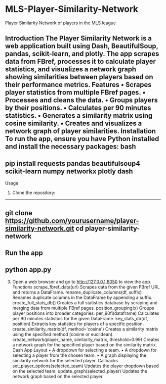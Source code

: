 # MLS-Player-Similarity-Network
Player Similarity Network of players in the MLS league


Introduction
The Player Similarity Network is a web application built using Dash, BeautifulSoup, pandas, scikit-learn, and plotly. The app scrapes data from FBref, processes it to calculate player statistics, and visualizes a network graph showing similarities between players based on their performance metrics.
Features
•	Scrapes player statistics from multiple FBref pages.
•	Processes and cleans the data.
•	Groups players by their positions.
•	Calculates per 90 minutes statistics.
•	Generates a similarity matrix using cosine similarity.
•	Creates and visualizes a network graph of player similarities.
Installation
To run the app, ensure you have Python installed and install the necessary packages:
bash
------------------------------------------------------------------------------------------------------------------
pip install requests pandas beautifulsoup4 scikit-learn numpy networkx plotly dash 
------------------------------------------------------------------------------------------------------------------
Usage
1.	Clone the repository:
-------------------------------------------------------------------------------------------------------------------
git clone https://github.com/yourusername/player-similarity-network.git
cd player-similarity-network
-------------------------------------------------------------------------------------------------------------------
Run the app
-------------------------------------------------------------------------------------------------------------------
python app.py
-------------------------------------------------------------------------------------------------------------------
3.	Open a web browser and go to http://127.0.0.1:8050 to view the app.
Functions
scrape_fbref_data(url)
Scrapes data from the given FBref URL and returns a DataFrame.
rename_duplicate_columns(df, suffix)
Renames duplicate columns in the DataFrame by appending a suffix.
create_full_stats_db()
Creates a full statistics database by scraping and merging data from multiple FBref pages.
position_grouping(x)
Groups player positions into broader categories.
per_90fi(dataframe)
Calculates per 90 minutes statistics for the given DataFrame.
key_stats_db(df, position)
Extracts key statistics for players of a specific position.
create_similarity_matrix(df, method='cosine')
Creates a similarity matrix using the specified method (cosine or euclidean).
create_network(player_name, similarity_matrix, threshold=0.99)
Creates a network graph for the specified player based on the similarity matrix.
Dash App
Layout
•	A dropdown for selecting a team.
•	A dropdown for selecting a player from the chosen team.
•	A graph displaying the similarity network for the selected player.
Callbacks
set_player_options(selected_team)
Updates the player dropdown based on the selected team.
update_graph(selected_player)
Updates the network graph based on the selected player.


